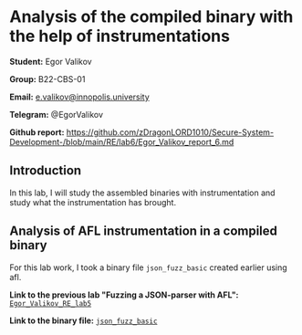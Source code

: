 # Analysis of the сompiled binary with the help of instrumentations

**Student:** Egor Valikov

**Group:** B22-CBS-01

**Email:** e.valikov@innopolis.university

**Telegram:** @EgorValikov

**Github report:** https://github.com/zDragonLORD1010/Secure-System-Development-/blob/main/RE/lab6/Egor_Valikov_report_6.md

## Introduction

In this lab, I will study the assembled binaries with instrumentation and study what the instrumentation has brought.

## Analysis of AFL instrumentation in a compiled binary

For this lab work, I took a binary file `json_fuzz_basic` created earlier using afl.

**Link to the previous lab "Fuzzing a JSON-parser with AFL":** [`Egor_Valikov_RE_lab5`](https://github.com/zDragonLORD1010/Secure-System-Development-/blob/main/RE/lab5/Egor_Valikov_report_5.md)

**Link to the binary file:** [`json_fuzz_basic`](https://github.com/zDragonLORD1010/Secure-System-Development-/blob/main/RE/lab5/data/json_fuzz_basic)
